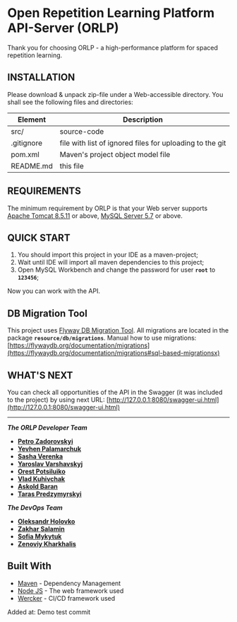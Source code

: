 Open Repetition Learning Platform API-Server (ORLP)
==================================================


Thank you for choosing ORLP - a high-performance platform for spaced repetition learning.


INSTALLATION
------------

Please download & unpack zip-file under a Web-accessible directory. You shall see the following files and directories:

| Element |Description |
| ------ | ------ |
| src/ |source-code|
|.gitignore|file with list of ignored files for uploading to the git|
|pom.xml|Maven's project object model file|
|README.md|this file|


REQUIREMENTS
------------

The minimum requirement by ORLP is that your Web server supports [Apache Tomcat 8.5.11](https://tomcat.apache.org/download-80.cgi) or above, 
[MySQL Server 5.7](https://dev.mysql.com/downloads/mysql/) or above. 


QUICK START
-----------

1. You should import this project in your IDE as a maven-project;
2. Wait until IDE will import all maven dependencies to this project;
3. Open MySQL Workbench and change the password for user **`root`** to **`123456`**;

Now you can work with the API.

DB Migration Tool
-----------------

This project uses [Flyway DB Migration Tool](https://flywaydb.org/).
All migrations are located in the package **`resource/db/migrations`**.
Manual how to use migrations:
[https://flywaydb.org/documentation/migrations](https://flywaydb.org/documentation/migrations#sql-based-migrationsx)

WHAT'S NEXT
-----------

You can check all opportunities of the API in the Swagger (it was included to the project) by using next URL:
[http://127.0.0.1:8080/swagger-ui.html](http://127.0.0.1:8080/swagger-ui.html)

-----------

***The ORLP Developer Team***
- [**Petro Zadorovskyi**](https://github.com/zadorovskyi)
- [**Yevhen Palamarchuk**](https://github.com/YevhenPalamarchuk/)
- [**Sasha Verenka**](https://github.com/OleksandrVerenka)
- [**Yaroslav Varshavskyj**](https://github.com/jarkinV)
- [**Orest Potsiluiko**](https://github.com/OrestPotsiluiko)
- [**Vlad Kuhivchak**](https://github.com/Vkiro)
- [**Askold Baran**](https://github.com/askoldbaran)
- [**Taras Predzymyrskyi**](https://github.com/tararas124)

***The DevOps Team***
- [**Oleksandr Holovko**](https://github.com/oholovko)
- [**Zakhar Salamin**](https://github.com/zakharSal)
- [**Sofia Mykytuk**](https://github.com/SofiiaMyk)
- [**Zenoviy Kharkhalis**](https://github.com/ZenykK)

## Built With

* [Maven](https://maven.apache.org/) - Dependency Management
* [Node JS](https://nodejs.org/uk/) - The web framework used
* [Wercker](http://www.wercker.com/) - CI/CD framework used

Added at: Demo test commit